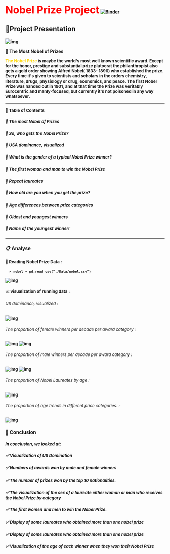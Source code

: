 <Font color="red" size="6pt" police="Verdana"><b>Nobel Prize Project</Font>
[![Binder](https://mybinder.org/badge_logo.svg)](https://mybinder.org/v2/gh/SarraMarmouch/ProjetDataAnayltics/HEAD?labpath=index.ipynb)
## 📁Project Presentation
![img](./image/image2.png)

🔳	The Most Nobel of Prizes
<p><FONT size="2pt" police="Verdana"><b><FONT color="gold">The Nobel Prize</FONT></b> is maybe the world's most well known scientific award. Except for the honor, prestige and substantial prize plutocrat the philanthropist also gets a gold order showing Alfred Nobel( 1833- 1896) who established the prize. Every time it's given to scientists and scholars in the orders chemistry, literature, drugs, physiology or drug, economics, and peace. 
The first Nobel Prize was handed out in 1901, and at that time the Prize was veritably Eurocentric and manly-focused, but currently it's not poisoned in any way whatsoever. <hr>

📃 Table of Contents
  ##### 🔘	The most Nobel of Prizes
  ##### 🔘	So, who gets the Nobel Prize?
  #####  🔘	USA dominance, visualized
  #####  🔘	What is the gender of a typical Nobel Prize winner?
  #####  🔘  The first woman and man to win the Nobel Prize
  #####  🔘  Repeat laureates
  #####  🔘  How old are you when you get the prize?
  #####  🔘  Age differences between prize categories
  #####  🔘  Oldest and youngest winners
  #####  🔘  Name of the youngest winner!
<hr>

### 📋 Analyse
   #### 📌 Reading Nobel Prize Data :

      ✔️ nobel = pd.read_csv("./Data/nobel.csv")

![img](./image/table.jpg)

#### 📈 visualization of running data :
  ######  US dominance, visualized :
![img](./image/v1.png)
  ###### The proportion of female winners per decade per award category :

![img](./image/v2.png)
![img](./image/v22.png)


 ###### The proportion of male winners per decade per award category :
![img](./image/v3.png)
![img](./image/v33.png)


 ###### The proportion of Nobel Laureates by age :
![img](./image/v4.png)


 ###### The proportion of age trends in different price categories. :
![img](./image/v5.png)

### 📌 Conclusion

  ##### In conclusion, we looked at:

  ##### ✅ Visualization of US Domination


 ##### ✅ Numbers of awards won by male and female winners

  ##### ✅ The number of prizes won by the top 10 nationalities.


 ##### ✅ The visualization of the sex of a laureate either woman or man who receives the Nobel Prize by category

 ##### ✅ The first women and men to win the Nobel Prize.

 ##### ✅ Display of some laureates who obtained more than one nobel prize

 ##### ✅ Display of some laureates who obtained more than one nobel prize

 ##### ✅ Visualization of the age of each winner when they won their Nobel Prize










